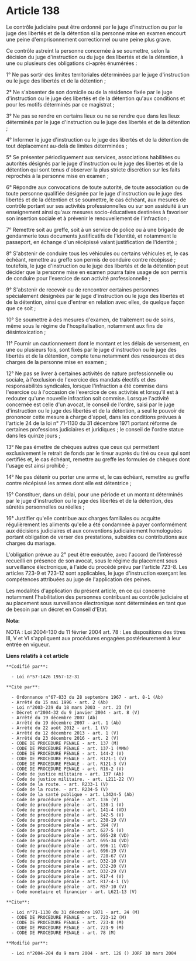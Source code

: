 # Article 138

Le contrôle judiciaire peut être ordonné par le juge d'instruction ou par le juge des libertés et de la détention si la
personne mise en examen encourt une peine d'emprisonnement correctionnel ou une peine plus grave.

Ce contrôle astreint la personne concernée à se soumettre, selon la décision du juge d'instruction ou du juge des libertés et
de la détention, à une ou plusieurs des obligations ci-après énumérées :

1° Ne pas sortir des limites territoriales déterminées par le juge d'instruction ou le juge des libertés et de la détention ;

2° Ne s'absenter de son domicile ou de la résidence fixée par le juge d'instruction ou le juge des libertés et de la
détention qu'aux conditions et pour les motifs déterminés par ce magistrat ;

3° Ne pas se rendre en certains lieux ou ne se rendre que dans les lieux déterminés par le juge d'instruction ou le juge des
libertés et de la détention ;

4° Informer le juge d'instruction ou le juge des libertés et de la détention de tout déplacement au-delà de limites
déterminées ;

5° Se présenter périodiquement aux services, associations habilitées ou autorités désignés par le juge d'instruction ou le
juge des libertés et de la détention qui sont tenus d'observer la plus stricte discrétion sur les faits reprochés à la
personne mise en examen ;

6° Répondre aux convocations de toute autorité, de toute association ou de toute personne qualifiée désignée par le juge
d'instruction ou le juge des libertés et de la détention et se soumettre, le cas échéant, aux mesures de contrôle portant sur
ses activités professionnelles ou sur son assiduité à un enseignement ainsi qu'aux mesures socio-éducatives destinées à
favoriser son insertion sociale et à prévenir le renouvellement de l'infraction ;

7° Remettre soit au greffe, soit à un service de police ou à une brigade de gendarmerie tous documents justificatifs de
l'identité, et notamment le passeport, en échange d'un récépissé valant justification de l'identité ;

8° S'abstenir de conduire tous les véhicules ou certains véhicules et, le cas échéant, remettre au greffe son permis de
conduire contre récépissé ; toutefois, le juge d'instruction ou le juge des libertés et de la détention peut décider que la
personne mise en examen pourra faire usage de son permis de conduire pour l'exercice de son activité professionnelle ;

9° S'abstenir de recevoir ou de rencontrer certaines personnes spécialement désignées par le juge d'instruction ou le juge
des libertés et de la détention, ainsi que d'entrer en relation avec elles, de quelque façon que ce soit ;

10° Se soumettre à des mesures d'examen, de traitement ou de soins, même sous le régime de l'hospitalisation, notamment aux
fins de désintoxication ;

11° Fournir un cautionnement dont le montant et les délais de versement, en une ou plusieurs fois, sont fixés par le juge
d'instruction ou le juge des libertés et de la détention, compte tenu notamment des ressources et des charges de la personne
mise en examen ;

12° Ne pas se livrer à certaines activités de nature professionnelle ou sociale, à l'exclusion de l'exercice des mandats
électifs et des responsabilités syndicales, lorsque l'infraction a été commise dans l'exercice ou à l'occasion de l'exercice
de ces activités et lorsqu'il est à redouter qu'une nouvelle infraction soit commise. Lorsque l'activité concernée est celle
d'un avocat, le conseil de l'ordre, saisi par le juge d'instruction ou le juge des libertés et de la détention, a seul le
pouvoir de prononcer cette mesure à charge d'appel, dans les conditions prévues à l'article 24 de la loi n° 71-1130 du 31
décembre 1971 portant réforme de certaines professions judiciaires et juridiques ; le conseil de l'ordre statue dans les
quinze jours ;

13° Ne pas émettre de chèques autres que ceux qui permettent exclusivement le retrait de fonds par le tireur auprès du tiré
ou ceux qui sont certifiés et, le cas échéant, remettre au greffe les formules de chèques dont l'usage est ainsi prohibé ;

14° Ne pas détenir ou porter une arme et, le cas échéant, remettre au greffe contre récépissé les armes dont elle est
détentrice ;

15° Constituer, dans un délai, pour une période et un montant déterminés par le juge d'instruction ou le juge des libertés et
de la détention, des sûretés personnelles ou réelles ;

16° Justifier qu'elle contribue aux charges familiales ou acquitte régulièrement les aliments qu'elle a été condamnée à payer
conformément aux décisions judiciaires et aux conventions judiciairement homologuées portant obligation de verser des
prestations, subsides ou contributions aux charges du mariage.

L'obligation prévue au 2° peut être exécutée, avec l'accord de l'intéressé recueilli en présence de son avocat, sous le
régime du placement sous surveillance électronique, à l'aide du procédé prévu par l'article 723-8. Les articles 723-9 et
723-12 sont applicables, le juge d'instruction exerçant les compétences attribuées au juge de l'application des peines.

Les modalités d'application du présent article, en ce qui concerne notamment l'habilitation des personnes contribuant au
contrôle judiciaire et au placement sous surveillance électronique sont déterminées en tant que de besoin par un décret en
Conseil d'Etat.

**Nota:**

NOTA : Loi 2004-130 du 11 février 2004 art. 78 : Les dispositions des titres III, V et VI s'appliquent aux procédures
engagées postérieurement à leur entrée en vigueur.

**Liens relatifs à cet article**

	**Codifié par**:

	  - Loi n°57-1426 1957-12-31

	**Cité par**:

	  - Ordonnance n°67-833 du 28 septembre 1967 - art. 8-1 (Ab)
	  - Arrêté du 15 mai 1996 - art. 2 (Ab)
	  - Loi n°2003-239 du 18 mars 2003 - art. 23 (V)
	  - Décret n°2004-32 du 9 janvier 2004 - art. 8 (V)
	  - Arrêté du 19 décembre 2007 (Ab)
	  - Arrêté du 19 décembre 2007 - art. 1 (Ab)
	  - Arrêté du 22 août 2012 - art. 1 (V)
	  - Arrêté du 12 décembre 2013 - art. 1 (V)
	  - Arrêté du 23 décembre 2016 - art. 2 (V)
	  - CODE DE PROCEDURE PENALE - art. 137 (M)
	  - CODE DE PROCEDURE PENALE - art. 137-1 (MMN)
	  - CODE DE PROCEDURE PENALE - art. 144-2 (V)
	  - CODE DE PROCEDURE PENALE - art. R121-1 (V)
	  - CODE DE PROCEDURE PENALE - art. R121-3 (V)
	  - CODE DE PROCEDURE PENALE - art. R16-2 (V)
	  - Code de justice militaire - art. 137 (Ab)
	  - Code de justice militaire. - art. L211-22 (V)
	  - Code de la route. - art. R233-1 (V)
	  - Code de la route. - art. R234-5 (V)
	  - Code de la santé publique - art. L3424-5 (Ab)
	  - Code de procédure pénale - art. 136 (V)
	  - Code de procédure pénale - art. 138-1 (V)
	  - Code de procédure pénale - art. 141-4 (VD)
	  - Code de procédure pénale - art. 142-5 (V)
	  - Code de procédure pénale - art. 230-19 (V)
	  - Code de procédure pénale - art. 394 (V)
	  - Code de procédure pénale - art. 627-5 (V)
	  - Code de procédure pénale - art. 695-28 (VD)
	  - Code de procédure pénale - art. 695-34 (VD)
	  - Code de procédure pénale - art. 696-11 (VD)
	  - Code de procédure pénale - art. 696-19 (V)
	  - Code de procédure pénale - art. 728-67 (V)
	  - Code de procédure pénale - art. D32-10 (V)
	  - Code de procédure pénale - art. D32-20 (V)
	  - Code de procédure pénale - art. D32-29 (V)
	  - Code de procédure pénale - art. R17-4 (V)
	  - Code de procédure pénale - art. R17-4-1 (V)
	  - Code de procédure pénale - art. R57-10 (V)
	  - Code monétaire et financier - art. L621-13 (V)

	**Cite**:

	  - Loi n°71-1130 du 31 décembre 1971 - art. 24 (M)
	  - CODE DE PROCEDURE PENALE - art. 723-12 (M)
	  - CODE DE PROCEDURE PENALE - art. 723-8 (M)
	  - CODE DE PROCEDURE PENALE - art. 723-9 (M)
	  - CODE DE PROCEDURE PENALE - art. 78 (M)

	**Modifié par**:

	  - Loi n°2004-204 du 9 mars 2004 - art. 126 () JORF 10 mars 2004
